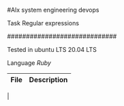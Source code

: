 #Alx system engineering devops

Task Regular expressions

#############################

Tested in ubuntu LTS 20.04 LTS

Language *Ruby*

| File | Description |
| ---- | ----------- |
|
